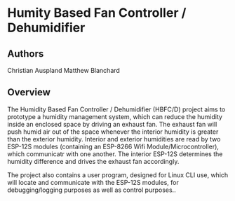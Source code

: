 # Humity Based Fan Controller / Dehumidifier

## Authors
Christian Auspland
Matthew Blanchard

## Overview
The Humidity Based Fan Controller / Dehumidifier (HBFC/D) project aims to prototype
a humidity management system, which can reduce the humidity inside an enclosed space
by driving an exhaust fan. The exhaust fan will push humid air out of the space 
whenever the interior humidity is greater than the exterior humidity. Interior and
exterior humidities are read by two ESP-12S modules (containing an ESP-8266 Wifi 
Module/Microcontroller), which communicatr with one another. The interior ESP-12S 
determines the humidity difference and drives the exhaust fan accordingly.

The project also contains a user program, designed for Linux CLI use, which will
locate and communicate with the ESP-12S modules, for debugging/logging purposes 
as well as control purposes.. 
